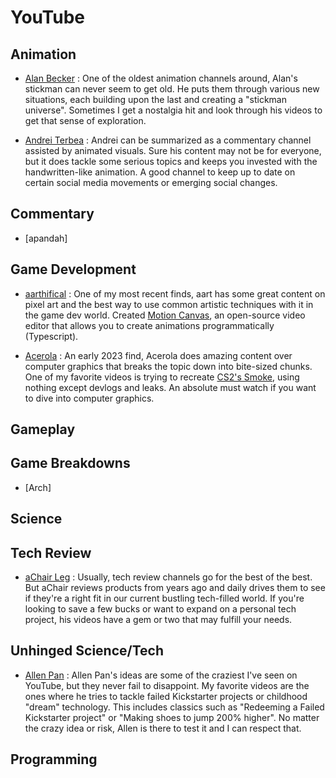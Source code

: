 # YouTube

## Animation

- [Alan Becker](https://www.youtube.com/@alanbecker/videos) : One of the oldest animation channels around, Alan's stickman can never seem to get old. He puts them through various new situations, each building upon the last and creating a "stickman universe". Sometimes I get a nostalgia hit and look through his videos to get that sense of exploration. 

- [Andrei Terbea](https://www.youtube.com/@andrei/videos) : Andrei can be summarized as a commentary channel assisted by animated visuals. Sure his content may not be for everyone, but it does tackle some serious topics and keeps you invested with the handwritten-like animation. A good channel to keep up to date on certain social media movements or emerging social changes. 

## Commentary 

- [apandah]

## Game Development

- [aarthifical](https://www.youtube.com/@aarthificial/videos) : One of my most recent finds, aart has some great content on pixel art and the best way to use common artistic techniques with it in the game dev world. Created [Motion Canvas](https://github.com/motion-canvas/motion-canvas), an open-source video editor that allows you to create animations programmatically (Typescript).

- [Acerola](https://www.youtube.com/@Acerola_t/videos) : An early 2023 find, Acerola does amazing content over computer graphics that breaks the topic down into bite-sized chunks. One of my favorite videos is trying to recreate [CS2's Smoke](https://youtu.be/ryB8hT5TMSg), using nothing except devlogs and leaks. An absolute must watch if you want to dive into computer graphics.

## Gameplay

## Game Breakdowns

- [Arch]

## Science

## Tech Review

- [aChair Leg](https://www.youtube.com/@aChairLeg/videos) : Usually, tech review channels go for the best of the best. But aChair reviews products from years ago and daily drives them to see if they're a right fit in our current bustling tech-filled world. If you're looking to save a few bucks or want to expand on a personal tech project, his videos have a gem or two that may fulfill your needs. 

## Unhinged Science/Tech

- [Allen Pan](https://www.youtube.com/@allenpan/videos) : Allen Pan's ideas are some of the craziest I've seen on YouTube, but they never fail to disappoint. My favorite videos are the ones where he tries to tackle failed Kickstarter projects or childhood "dream" technology. This includes classics such as "Redeeming a Failed Kickstarter project" or "Making shoes to jump 200% higher". No matter the crazy idea or risk, Allen is there to test it and I can respect that.  

## Programming